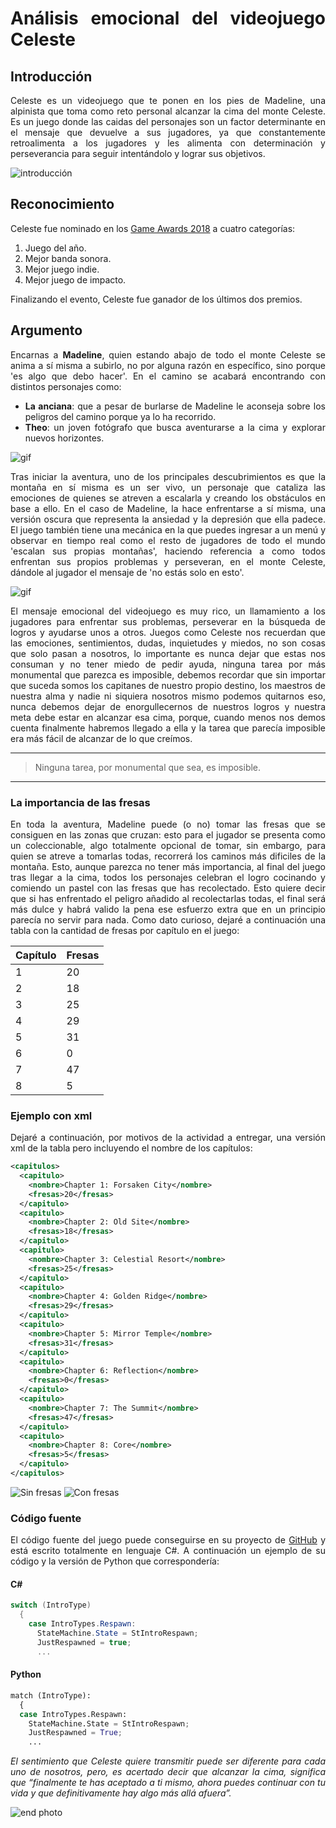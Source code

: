<div align="justify">
  
# Análisis emocional del videojuego Celeste

## Introducción
Celeste es un videojuego que te ponen en los pies de Madeline, una alpinista que toma como reto personal alcanzar la cima del monte Celeste.
Es un juego donde las caidas del personajes son un factor determinante en el mensaje que devuelve a sus jugadores, ya que constantemente
retroalimenta a los jugadores y les alimenta con determinación y perseverancia para seguir intentándolo y lograr sus objetivos.
<!-- Imagen introductoria del videojuego -->
![introducción](https://www.uniat.edu.mx/wp-content/uploads/2021/02/Celeste-760x428.png)

## Reconocimiento
Celeste fue nominado en los [Game Awards 2018](https://thegameawards.com/rewind/year-2018) a cuatro categorías:

1. Juego del año.
2. Mejor banda sonora.
3. Mejor juego indie.
4. Mejor juego de impacto.

Finalizando el evento, Celeste fue ganador de los últimos dos premios.

## Argumento
Encarnas a **Madeline**, quien estando abajo de todo el monte Celeste se anima a sí misma a subirlo, no por alguna razón en específico, sino porque
'es algo que debo hacer'. En el camino se acabará encontrando con distintos personajes como:
- **La anciana**: que a pesar de burlarse de Madeline le aconseja sobre los peligros del camino porque ya lo ha recorrido.
- **Theo**: un joven fotógrafo que busca aventurarse a la cima y explorar nuevos horizontes.
<!-- Gif de Madeline tras conocer a la Anciana -->
![gif](https://media1.tenor.com/images/0ca9ff5e02b536af581d5a0c2eeffa9a/tenor.gif?itemid=14902960)

Tras iniciar la aventura, uno de los principales descubrimientos es que la montaña en sí misma es un ser vivo, un personaje que cataliza las emociones de quienes se atreven a escalarla y creando los obstáculos en base a ello. En el caso de Madeline, la hace enfrentarse a sí misma, una versión oscura que representa la ansiedad y la depresión que ella padece.
El juego también tiene una mecánica en la que puedes ingresar a un menú y observar en tiempo real como el resto de jugadores de todo el mundo 'escalan sus propias montañas', haciendo referencia a como todos enfrentan sus propios problemas y perseveran, en el monte Celeste, dándole al jugador el mensaje de 'no estás solo en esto'.
<!-- Gif de Madeline y Theo descansando -->
![gif](https://66.media.tumblr.com/452115a94309de388a764d1fd618c39f/tumblr_inline_p08wz4jeSI1qdiwz3_540.gif)

El mensaje emocional del videojuego es muy rico, un llamamiento a los jugadores para enfrentar sus problemas, perseverar en la búsqueda de logros y ayudarse unos a otros. 
Juegos como Celeste nos recuerdan que las emociones, sentimientos, dudas, inquietudes y miedos, no son cosas que solo pasan a nosotros, lo importante es nunca dejar que estas nos consuman y no tener miedo de pedir ayuda, ninguna tarea por más monumental que parezca es imposible, debemos recordar que sin importar que suceda somos los capitanes de nuestro propio destino, los maestros de nuestra alma y nadie ni siquiera nosotros mismo podemos quitarnos eso, nunca debemos dejar de enorgullecernos de nuestros logros y nuestra meta debe estar en alcanzar esa cima, porque, cuando menos nos demos cuenta finalmente habremos llegado a ella y la tarea que parecía imposible era más fácil de alcanzar de lo que creímos.

---
> Ninguna tarea, por monumental que sea, es imposible.
---

### La importancia de las fresas
En toda la aventura, Madeline puede (o no) tomar las fresas que se consiguen en las zonas que cruzan: esto para el jugador se presenta como un coleccionable, algo totalmente opcional de tomar, sin embargo, para quien se atreve a tomarlas todas, recorrerá los caminos más dificiles de la montaña.
Esto, aunque parezca no tener más importancia, al final del juego tras llegar a la cima, todos los personajes celebran el logro cocinando y comiendo un pastel con las fresas que has recolectado. Esto quiere decir que si has enfrentado el peligro añadido al recolectarlas todas, el final será más dulce y habrá valido la pena ese esfuerzo extra que en un principio parecía no servir para nada.
Como dato curioso, dejaré a continuación una tabla con la cantidad de fresas por capítulo en el juego:
<!-- Tabla de fresas/capítulo -->
|**Capítulo**|**Fresas**|
|-----------|-----------|
|1|20|
|2|18|
|3|25|
|4|29|
|5|31|
|6|0|
|7|47|
|8|5|

### Ejemplo con xml
Dejaré a continuación, por motivos de la actividad a entregar, una versión xml de la tabla pero incluyendo el nombre de los capítulos:

```xml
<capitulos>
  <capitulo>
    <nombre>Chapter 1: Forsaken City</nombre>
    <fresas>20</fresas>
  </capitulo>
  <capitulo>
    <nombre>Chapter 2: Old Site</nombre>
    <fresas>18</fresas>
  </capitulo>
  <capitulo>
    <nombre>Chapter 3: Celestial Resort</nombre>
    <fresas>25</fresas>
  </capitulo>
  <capitulo>
    <nombre>Chapter 4: Golden Ridge</nombre>
    <fresas>29</fresas>
  </capitulo>
  <capitulo>
    <nombre>Chapter 5: Mirror Temple</nombre>
    <fresas>31</fresas>
  </capitulo>
  <capitulo>
    <nombre>Chapter 6: Reflection</nombre>
    <fresas>0</fresas>
  </capitulo>
  <capitulo>
    <nombre>Chapter 7: The Summit</nombre>
    <fresas>47</fresas>
  </capitulo>
  <capitulo>
    <nombre>Chapter 8: Core</nombre>
    <fresas>5</fresas>
  </capitulo>
</capitulos>
```

<!-- Comparación de imagenes finales sin fresas -> con fresas -->
![Sin fresas](https://th.bing.com/th/id/R.1b08516140474a5455042386d0646e7c?rik=dzdjeDWYkaY%2f5w&pid=ImgRaw&r=0)
![Con fresas](https://www.gamersdecide.com/sites/default/files/authors/u144656/9bvgz.jpg)

### Código fuente
El código fuente del juego puede conseguirse en su proyecto de [GitHub](https://github.com/NoelFB/Celeste/tree/master) y está escrito totalmente en lenguaje C#. A continuación un ejemplo de su código y la versión de Python que correspondería:

#### C#
```cs
switch (IntroType)
  {
    case IntroTypes.Respawn:
      StateMachine.State = StIntroRespawn;
      JustRespawned = true;
      ...
```

#### Python
```py
match (IntroType):
  {  
  case IntroTypes.Respawn:
    StateMachine.State = StIntroRespawn;
    JustRespawned = True;
    ...
```

*El sentimiento que Celeste quiere transmitir puede ser diferente para cada uno de nosotros, pero, es acertado decir que alcanzar la cima, significa que “finalmente te has aceptado a ti mismo, ahora puedes continuar con tu vida y que definitivamente hay algo más allá afuera”.*

![end photo](https://i.ytimg.com/vi/MDi8V9C2LlM/maxresdefault.jpg)

</div>
